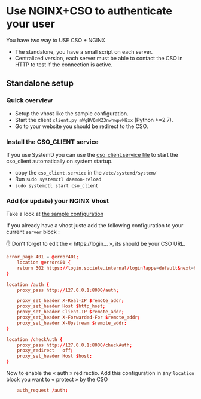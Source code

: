 # Use NGINX+CSO to authenticate your user

You have two way to USE CSO + NGINX

- The standalone, you have a small script on each server.
- Centralized version, each server must be able to contact the CSO in HTTP to test if the connection is active.

## Standalone setup

### Quick overview

- Setup the vhost like the sample configuration.
- Start the client ```client.py mWgBV6mKZ3nwhwpvMBxx``` (Python >=2.7).
- Go to your website you should be redirect to the CSO.

### Install the CSO_CLIENT service

If you use SystemD you can use the [cso_client.service file](./cso_client/cso_client.service) to start the cso_client automatically on system startup.

- copy the ```cso_client.service``` in the ```/etc/systemd/system/```
- Run ```sudo systemctl daemon-reload```
- ```sudo systemctl start cso_client```

### Add (or update) your NGINX Vhost

Take a look at [the sample configuration](./nginx_sample_vhost_standalone.conf)

If you already have a vhost juste add the following configuration to your current ```server``` block :

✋ Don’t forget to edit the « https://login… », its should be your CSO URL.

```conf
error_page 401 = @error401;
    location @error401 {
    return 302 https://login.societe.internal/login?apps=default&next=http://www.monsite.fr/checkAuth;
}

location /auth {
    proxy_pass http://127.0.0.1:8000/auth;

    proxy_set_header X-Real-IP $remote_addr;
    proxy_set_header Host $http_host;
    proxy_set_header Client-IP $remote_addr;
    proxy_set_header X-Forwarded-For $remote_addr;
    proxy_set_header X-Upstream $remote_addr;
}

location /checkAuth {
    proxy_pass http://127.0.0.1:8000/checkAuth;
    proxy_redirect   off;
    proxy_set_header Host $host;
}
```

Now to enable the « auth » redirectio. Add this configuration in any ```location``` block you want to « protect » by the CSO

```conf
    auth_request /auth;
```